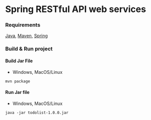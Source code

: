 # Spring RESTful API web services

### Requirements
[Java](https://adoptium.net), [Maven](https://maven.apache.org), [Spring](https://spring.io)

### Build & Run project
#### Build Jar File
* Windows, MacOS/Linux
```
mvn package
```
#### Run Jar file
* Windows, MacOS/Linux
```
java -jar todolist-1.0.0.jar
```
